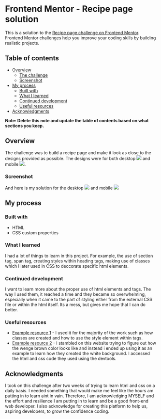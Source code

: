 # Frontend Mentor - Recipe page solution

This is a solution to the [Recipe page challenge on Frontend Mentor](https://www.frontendmentor.io/challenges/recipe-page-KiTsR8QQKm). Frontend Mentor challenges help you improve your coding skills by building realistic projects. 

## Table of contents

- [Overview](#overview)
  - [The challenge](#the-challenge)
  - [Screenshot](#screenshot)
- [My process](#my-process)
  - [Built with](#built-with)
  - [What I learned](#what-i-learned)
  - [Continued development](#continued-development)
  - [Useful resources](#useful-resources)
- [Acknowledgments](#acknowledgments)

**Note: Delete this note and update the table of contents based on what sections you keep.**

## Overview
The challenge was to build a recipe page and make it look as close to the designs provided as possible. The designs were for both desktop ![](design/desktop-design.jpg)
and mobile ![](design/mobile-design.jpg).

### Screenshot

And here is my solution for the desktop ![](./desktopscreenshot.png) and mobile ![](./mobilescreenshot.png)

## My process

### Built with

- HTML
- CSS custom properties


### What I learned

I had a lot of things to learn in this project. For example, the use of section tag, span tag, creating styles within heading tags, making use of classes which I later used in CSS to deccorate specific html elements.


### Continued development

I want to learn more about the proper use of html elements and tags. The way I used them, it reached a time and they became so overwhelming, especially when it came to the part of styling either from the external CSS file or within the html itself. Its a mess, but gives me hope that I can do better.

### Useful resources

- [Example resource 1](https://w3schools.com) - I used it for the majority of the work such as how classes are created and how to use the style element within tags.
- [Example resource 2](https://https://paletadecolores.online/en/html-colors/brown/wenge/) - I stambled on this website trying to figure out how the wenge brown color looks like and instead i ended up using it as an example to learn how they created the white background. I accessed the html and css code they used using the devtools.



## Acknowledgments

I took on this challenge after two weeks of trying to learn html and css on a daily basis. I needed something that would make me feel like the hours am putting in to learn aint in vain. Therefore, I am acknowledging MYSELF and the effort and resilience I am putting in to learn and be a good front-end web developer. I also acknowledge [](https://www.frontendmentor.io/challenges/) for creating this platform to help us, aspiring developers, to grow the confidence coding.
